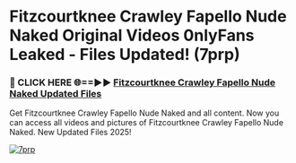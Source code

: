 # Fitzcourtknee Crawley Fapello Nude Naked Original Videos 0nlyFans Leaked - Files Updated! (7prp)

<h3>🔴 CLICK HERE 🌐==►► <a href="https://tinyurl.com/yckcrads" rel="nofollow">Fitzcourtknee Crawley Fapello Nude Naked Updated Files</a></h3>

Get Fitzcourtknee Crawley Fapello Nude Naked and all content. Now you can access all videos and pictures of Fitzcourtknee Crawley Fapello Nude Naked. New Updated Files 2025!

[![7prp](https://i.imgur.com/hpKpOFt.gif)](https://tinyurl.com/yckcrads)
